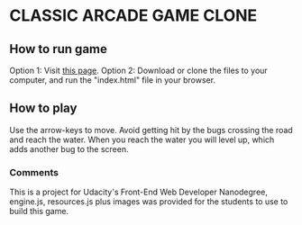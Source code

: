 # CLASSIC ARCADE GAME CLONE

## How to run game

Option 1: Visit [this page](https://kaldhussaeter.github.io/Udacity-frogger/).
Option 2: Download or clone the files to your computer, and run the "index.html" file in your browser.


## How to play

Use the arrow-keys to move. Avoid getting hit by the bugs crossing the road and reach the water.
When you reach the water you will level up, which adds another bug to the screen.

### Comments

This is a project for Udacity's Front-End Web Developer Nanodegree, engine.js, resources.js plus images was provided for the students to use to build this game.
